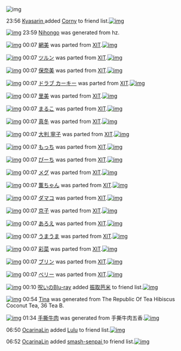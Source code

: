 ![img](http://gdrive-cdn.herokuapp.com/537b65a5bc09f0000721dda7/512px-barcode.png)

23:56 [Kyasarin ](http://www.barcodekanojo.com/user/489980/Kyasarin%20) added [Corny](http://www.barcodekanojo.com/kanojo/2845520/Corny) to friend list.[![img](http://www.deviantsart.com/3149dm5.png)](http://www.barcodekanojo.com/kanojo/2845520/Corny) 

[![img](http://www.deviantsart.com/1ssr0ph.png)](http://www.barcodekanojo.com/kanojo/3193537/Nihongo) 23:59 [Nihongo](http://www.barcodekanojo.com/kanojo/3193537/Nihongo) was generated from hz.

[![img](http://www.deviantsart.com/2al9sil.png)](http://www.barcodekanojo.com/kanojo/2388746/%E7%B6%B2%E7%BE%8E) 00:07 [網美](http://www.barcodekanojo.com/kanojo/2388746/%E7%B6%B2%E7%BE%8E) was parted from [XIT](http://www.barcodekanojo.com/kanojo/2388746/%E7%B6%B2%E7%BE%8E).[![img](http://www.deviantsart.com/815jg6.jpeg)](http://www.barcodekanojo.com/user/209348/XIT) 

[![img](http://www.deviantsart.com/2gd8ack.png)](http://www.barcodekanojo.com/kanojo/641962/%E3%83%84%E3%83%AB%E3%83%B3) 00:07 [ツルン](http://www.barcodekanojo.com/kanojo/641962/%E3%83%84%E3%83%AB%E3%83%B3) was parted from [XIT](http://www.barcodekanojo.com/kanojo/641962/%E3%83%84%E3%83%AB%E3%83%B3).[![img](http://www.deviantsart.com/815jg6.jpeg)](http://www.barcodekanojo.com/user/209348/XIT) 

[![img](http://www.deviantsart.com/3ssjivh.png)](http://www.barcodekanojo.com/kanojo/2516073/%E4%BF%9D%E5%A5%88%E7%BE%8E) 00:07 [保奈美](http://www.barcodekanojo.com/kanojo/2516073/%E4%BF%9D%E5%A5%88%E7%BE%8E) was parted from [XIT](http://www.barcodekanojo.com/kanojo/2516073/%E4%BF%9D%E5%A5%88%E7%BE%8E).[![img](http://www.deviantsart.com/815jg6.jpeg)](http://www.barcodekanojo.com/user/209348/XIT) 

[![img](http://www.deviantsart.com/14cleda.png)](http://www.barcodekanojo.com/kanojo/858048/%E3%83%89%E3%83%A9%E3%83%96%20%E3%82%AB%E3%83%BC%E3%82%AD%E3%83%BC) 00:07 [ドラブ カーキー](http://www.barcodekanojo.com/kanojo/858048/%E3%83%89%E3%83%A9%E3%83%96%20%E3%82%AB%E3%83%BC%E3%82%AD%E3%83%BC) was parted from [XIT](http://www.barcodekanojo.com/kanojo/858048/%E3%83%89%E3%83%A9%E3%83%96%20%E3%82%AB%E3%83%BC%E3%82%AD%E3%83%BC).[![img](http://www.deviantsart.com/815jg6.jpeg)](http://www.barcodekanojo.com/user/209348/XIT) 

[![img](http://www.deviantsart.com/3bduhq2.png)](http://www.barcodekanojo.com/kanojo/891365/%E9%87%8C%E7%BE%8E) 00:07 [里美](http://www.barcodekanojo.com/kanojo/891365/%E9%87%8C%E7%BE%8E) was parted from [XIT](http://www.barcodekanojo.com/kanojo/891365/%E9%87%8C%E7%BE%8E).[![img](http://www.deviantsart.com/815jg6.jpeg)](http://www.barcodekanojo.com/user/209348/XIT) 

[![img](http://www.deviantsart.com/17ef07r.png)](http://www.barcodekanojo.com/kanojo/443763/%E3%81%BE%E3%82%8B%E3%81%93) 00:07 [まるこ](http://www.barcodekanojo.com/kanojo/443763/%E3%81%BE%E3%82%8B%E3%81%93) was parted from [XIT](http://www.barcodekanojo.com/kanojo/443763/%E3%81%BE%E3%82%8B%E3%81%93).[![img](http://www.deviantsart.com/815jg6.jpeg)](http://www.barcodekanojo.com/user/209348/XIT) 

[![img](http://www.deviantsart.com/118jj5d.png)](http://www.barcodekanojo.com/kanojo/953168/%E7%9C%9F%E5%86%AC) 00:07 [真冬](http://www.barcodekanojo.com/kanojo/953168/%E7%9C%9F%E5%86%AC) was parted from [XIT](http://www.barcodekanojo.com/kanojo/953168/%E7%9C%9F%E5%86%AC).[![img](http://www.deviantsart.com/815jg6.jpeg)](http://www.barcodekanojo.com/user/209348/XIT) 

[![img](http://www.deviantsart.com/1db98aa.png)](http://www.barcodekanojo.com/kanojo/1312243/%E5%A4%A7%E5%88%A4%20%E5%AF%A7%E5%AD%90) 00:07 [大判 寧子](http://www.barcodekanojo.com/kanojo/1312243/%E5%A4%A7%E5%88%A4%20%E5%AF%A7%E5%AD%90) was parted from [XIT](http://www.barcodekanojo.com/kanojo/1312243/%E5%A4%A7%E5%88%A4%20%E5%AF%A7%E5%AD%90).[![img](http://www.deviantsart.com/815jg6.jpeg)](http://www.barcodekanojo.com/user/209348/XIT) 

[![img](http://www.deviantsart.com/3o27co7.png)](http://www.barcodekanojo.com/kanojo/1609087/%E3%82%82%E3%81%A3%E3%81%A1) 00:07 [もっち](http://www.barcodekanojo.com/kanojo/1609087/%E3%82%82%E3%81%A3%E3%81%A1) was parted from [XIT](http://www.barcodekanojo.com/kanojo/1609087/%E3%82%82%E3%81%A3%E3%81%A1).[![img](http://www.deviantsart.com/815jg6.jpeg)](http://www.barcodekanojo.com/user/209348/XIT) 

[![img](http://www.deviantsart.com/1npfnnj.png)](http://www.barcodekanojo.com/kanojo/1667839/%E3%81%B4%E3%83%BC%E3%81%A1) 00:07 [ぴーち](http://www.barcodekanojo.com/kanojo/1667839/%E3%81%B4%E3%83%BC%E3%81%A1) was parted from [XIT](http://www.barcodekanojo.com/kanojo/1667839/%E3%81%B4%E3%83%BC%E3%81%A1).[![img](http://www.deviantsart.com/815jg6.jpeg)](http://www.barcodekanojo.com/user/209348/XIT) 

[![img](http://www.deviantsart.com/2ovul0b.png)](http://www.barcodekanojo.com/kanojo/438208/%E3%83%A1%E3%82%B0) 00:07 [メグ](http://www.barcodekanojo.com/kanojo/438208/%E3%83%A1%E3%82%B0) was parted from [XIT](http://www.barcodekanojo.com/kanojo/438208/%E3%83%A1%E3%82%B0).[![img](http://www.deviantsart.com/815jg6.jpeg)](http://www.barcodekanojo.com/user/209348/XIT) 

[![img](http://www.deviantsart.com/5vn7tg.png)](http://www.barcodekanojo.com/kanojo/1422789/%E8%96%AB%E3%81%A1%E3%82%83%E3%82%93) 00:07 [薫ちゃん](http://www.barcodekanojo.com/kanojo/1422789/%E8%96%AB%E3%81%A1%E3%82%83%E3%82%93) was parted from [XIT](http://www.barcodekanojo.com/kanojo/1422789/%E8%96%AB%E3%81%A1%E3%82%83%E3%82%93).[![img](http://www.deviantsart.com/815jg6.jpeg)](http://www.barcodekanojo.com/user/209348/XIT) 

[![img](http://www.deviantsart.com/2vilpcd.png)](http://www.barcodekanojo.com/kanojo/366317/%E3%83%80%E3%83%9E%E3%82%B3) 00:07 [ダマコ](http://www.barcodekanojo.com/kanojo/366317/%E3%83%80%E3%83%9E%E3%82%B3) was parted from [XIT](http://www.barcodekanojo.com/kanojo/366317/%E3%83%80%E3%83%9E%E3%82%B3).[![img](http://www.deviantsart.com/815jg6.jpeg)](http://www.barcodekanojo.com/user/209348/XIT) 

[![img](http://www.deviantsart.com/1bi34df.png)](http://www.barcodekanojo.com/kanojo/810289/%E4%BA%AC%E5%AD%90) 00:07 [京子](http://www.barcodekanojo.com/kanojo/810289/%E4%BA%AC%E5%AD%90) was parted from [XIT](http://www.barcodekanojo.com/kanojo/810289/%E4%BA%AC%E5%AD%90).[![img](http://www.deviantsart.com/815jg6.jpeg)](http://www.barcodekanojo.com/user/209348/XIT) 

[![img](http://www.deviantsart.com/h1e8va.png)](http://www.barcodekanojo.com/kanojo/2513050/%E3%81%82%E3%82%8D%E3%81%88) 00:07 [あろえ](http://www.barcodekanojo.com/kanojo/2513050/%E3%81%82%E3%82%8D%E3%81%88) was parted from [XIT](http://www.barcodekanojo.com/kanojo/2513050/%E3%81%82%E3%82%8D%E3%81%88).[![img](http://www.deviantsart.com/815jg6.jpeg)](http://www.barcodekanojo.com/user/209348/XIT) 

[![img](http://www.deviantsart.com/17acbtb.png)](http://www.barcodekanojo.com/kanojo/547701/%E3%81%86%E3%81%BE%E3%81%86%E3%81%BE) 00:07 [うまうま](http://www.barcodekanojo.com/kanojo/547701/%E3%81%86%E3%81%BE%E3%81%86%E3%81%BE) was parted from [XIT](http://www.barcodekanojo.com/kanojo/547701/%E3%81%86%E3%81%BE%E3%81%86%E3%81%BE).[![img](http://www.deviantsart.com/815jg6.jpeg)](http://www.barcodekanojo.com/user/209348/XIT) 

[![img](http://www.deviantsart.com/334j4tq.png)](http://www.barcodekanojo.com/kanojo/1739880/%E5%BD%A9%E8%8F%9C) 00:07 [彩菜](http://www.barcodekanojo.com/kanojo/1739880/%E5%BD%A9%E8%8F%9C) was parted from [XIT](http://www.barcodekanojo.com/kanojo/1739880/%E5%BD%A9%E8%8F%9C).[![img](http://www.deviantsart.com/815jg6.jpeg)](http://www.barcodekanojo.com/user/209348/XIT) 

[![img](http://www.deviantsart.com/3jifl1n.png)](http://www.barcodekanojo.com/kanojo/350510/%E3%83%96%E3%83%AA%E3%83%B3) 00:07 [ブリン](http://www.barcodekanojo.com/kanojo/350510/%E3%83%96%E3%83%AA%E3%83%B3) was parted from [XIT](http://www.barcodekanojo.com/kanojo/350510/%E3%83%96%E3%83%AA%E3%83%B3).[![img](http://www.deviantsart.com/815jg6.jpeg)](http://www.barcodekanojo.com/user/209348/XIT) 

[![img](http://www.deviantsart.com/2jl52g5.png)](http://www.barcodekanojo.com/kanojo/307444/%E3%83%99%E3%83%AA%E3%83%BC) 00:07 [ベリー](http://www.barcodekanojo.com/kanojo/307444/%E3%83%99%E3%83%AA%E3%83%BC) was parted from [XIT](http://www.barcodekanojo.com/kanojo/307444/%E3%83%99%E3%83%AA%E3%83%BC).[![img](http://www.deviantsart.com/815jg6.jpeg)](http://www.barcodekanojo.com/user/209348/XIT) 

[![img](http://www.deviantsart.com/p8avmd.jpeg)](http://www.barcodekanojo.com/user/243256/%E5%91%AA%E3%81%84%E3%81%AEBlu-ray) 00:10 [呪いのBlu-ray](http://www.barcodekanojo.com/user/243256/%E5%91%AA%E3%81%84%E3%81%AEBlu-ray) added [振取芭米](http://www.barcodekanojo.com/kanojo/2880735/%E6%8C%AF%E5%8F%96%E8%8A%AD%E7%B1%B3) to friend list.[![img](http://www.deviantsart.com/1t5sq2u.png)](http://www.barcodekanojo.com/kanojo/2880735/%E6%8C%AF%E5%8F%96%E8%8A%AD%E7%B1%B3) 

[![img](http://www.deviantsart.com/6dkm5b.png)](http://www.barcodekanojo.com/kanojo/3193538/Tina) 00:54 [Tina](http://www.barcodekanojo.com/kanojo/3193538/Tina) was generated from The Republic Of Tea Hibiscus Coconut Tea, 36 Tea B.

[![img](http://www.deviantsart.com/2865urh.png)](http://www.barcodekanojo.com/kanojo/3193539/%E6%89%8B%E6%92%95%E7%89%9B%E8%82%89) 01:34 [手撕牛肉](http://www.barcodekanojo.com/kanojo/3193539/%E6%89%8B%E6%92%95%E7%89%9B%E8%82%89) was generated from 手撕牛肉五香.[![img](http://www.deviantsart.com/1h0edh3.jpeg)](http://www.barcodekanojo.com/product_images/barcode/6019348/1426610025/50x50x,PE6,P89,P8B,PE6,P92,P95,PE7,P89,P9B,PE8,P82,P89,PE4,PBA,P94,PE9,PA6,P99.jpg,qw=88,ah=88.pagespeed.ic.e4md6SyAZ4.jpg) 

06:50 [OcarinaLin](http://www.barcodekanojo.com/user/500600/OcarinaLin) added [Lulu](http://www.barcodekanojo.com/kanojo/2608423/Lulu) to friend list.[![img](http://www.deviantsart.com/9nkl09.png)](http://www.barcodekanojo.com/kanojo/2608423/Lulu) 

06:52 [OcarinaLin](http://www.barcodekanojo.com/user/500600/OcarinaLin) added [smash-senpai ](http://www.barcodekanojo.com/kanojo/3148788/smash-senpai%20) to friend list.[![img](http://www.deviantsart.com/1bf3d85.png)](http://www.barcodekanojo.com/kanojo/3148788/smash-senpai%20) 

